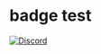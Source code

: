 # badge test
[<img alt="Discord" src="https://img.shields.io/discord/775528948683374632?color=%235865F2&label=discord&logo=discord&logoColor=white">](https://discord.gg/ssbutg)  
